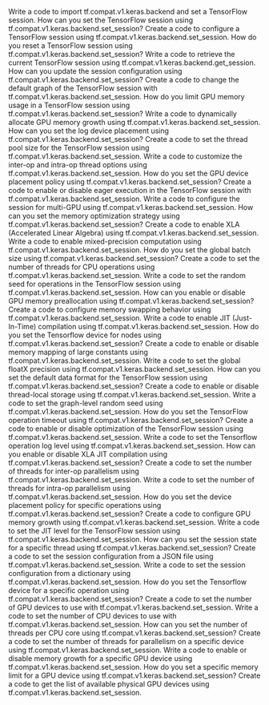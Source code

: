 Write a code to import tf.compat.v1.keras.backend and set a TensorFlow session.
How can you set the TensorFlow session using tf.compat.v1.keras.backend.set_session?
Create a code to configure a TensorFlow session using tf.compat.v1.keras.backend.set_session.
How do you reset a TensorFlow session using tf.compat.v1.keras.backend.set_session?
Write a code to retrieve the current TensorFlow session using tf.compat.v1.keras.backend.get_session.
How can you update the session configuration using tf.compat.v1.keras.backend.set_session?
Create a code to change the default graph of the TensorFlow session with tf.compat.v1.keras.backend.set_session.
How do you limit GPU memory usage in a TensorFlow session using tf.compat.v1.keras.backend.set_session?
Write a code to dynamically allocate GPU memory growth using tf.compat.v1.keras.backend.set_session.
How can you set the log device placement using tf.compat.v1.keras.backend.set_session?
Create a code to set the thread pool size for the TensorFlow session using tf.compat.v1.keras.backend.set_session.
Write a code to customize the inter-op and intra-op thread options using tf.compat.v1.keras.backend.set_session.
How do you set the GPU device placement policy using tf.compat.v1.keras.backend.set_session?
Create a code to enable or disable eager execution in the TensorFlow session with tf.compat.v1.keras.backend.set_session.
Write a code to configure the session for multi-GPU using tf.compat.v1.keras.backend.set_session.
How can you set the memory optimization strategy using tf.compat.v1.keras.backend.set_session?
Create a code to enable XLA (Accelerated Linear Algebra) using tf.compat.v1.keras.backend.set_session.
Write a code to enable mixed-precision computation using tf.compat.v1.keras.backend.set_session.
How do you set the global batch size using tf.compat.v1.keras.backend.set_session?
Create a code to set the number of threads for CPU operations using tf.compat.v1.keras.backend.set_session.
Write a code to set the random seed for operations in the TensorFlow session using tf.compat.v1.keras.backend.set_session.
How can you enable or disable GPU memory preallocation using tf.compat.v1.keras.backend.set_session?
Create a code to configure memory swapping behavior using tf.compat.v1.keras.backend.set_session.
Write a code to enable JIT (Just-In-Time) compilation using tf.compat.v1.keras.backend.set_session.
How do you set the Tensorflow device for nodes using tf.compat.v1.keras.backend.set_session?
Create a code to enable or disable memory mapping of large constants using tf.compat.v1.keras.backend.set_session.
Write a code to set the global floatX precision using tf.compat.v1.keras.backend.set_session.
How can you set the default data format for the TensorFlow session using tf.compat.v1.keras.backend.set_session?
Create a code to enable or disable thread-local storage using tf.compat.v1.keras.backend.set_session.
Write a code to set the graph-level random seed using tf.compat.v1.keras.backend.set_session.
How do you set the TensorFlow operation timeout using tf.compat.v1.keras.backend.set_session?
Create a code to enable or disable optimization of the TensorFlow session using tf.compat.v1.keras.backend.set_session.
Write a code to set the Tensorflow operation log level using tf.compat.v1.keras.backend.set_session.
How can you enable or disable XLA JIT compilation using tf.compat.v1.keras.backend.set_session?
Create a code to set the number of threads for inter-op parallelism using tf.compat.v1.keras.backend.set_session.
Write a code to set the number of threads for intra-op parallelism using tf.compat.v1.keras.backend.set_session.
How do you set the device placement policy for specific operations using tf.compat.v1.keras.backend.set_session?
Create a code to configure GPU memory growth using tf.compat.v1.keras.backend.set_session.
Write a code to set the JIT level for the TensorFlow session using tf.compat.v1.keras.backend.set_session.
How can you set the session state for a specific thread using tf.compat.v1.keras.backend.set_session?
Create a code to set the session configuration from a JSON file using tf.compat.v1.keras.backend.set_session.
Write a code to set the session configuration from a dictionary using tf.compat.v1.keras.backend.set_session.
How do you set the Tensorflow device for a specific operation using tf.compat.v1.keras.backend.set_session?
Create a code to set the number of GPU devices to use with tf.compat.v1.keras.backend.set_session.
Write a code to set the number of CPU devices to use with tf.compat.v1.keras.backend.set_session.
How can you set the number of threads per CPU core using tf.compat.v1.keras.backend.set_session?
Create a code to set the number of threads for parallelism on a specific device using tf.compat.v1.keras.backend.set_session.
Write a code to enable or disable memory growth for a specific GPU device using tf.compat.v1.keras.backend.set_session.
How do you set a specific memory limit for a GPU device using tf.compat.v1.keras.backend.set_session?
Create a code to get the list of available physical GPU devices using tf.compat.v1.keras.backend.set_session.